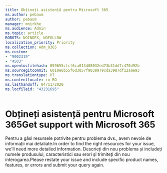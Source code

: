 ```yaml
---
title: Obțineți asistență pentru Microsoft 365
ms.author: pebaum
author: pebaum
manager: mnirkhe
ms.audience: Admin
ms.topic: article
ROBOTS: NOINDEX, NOFOLLOW
localization_priority: Priority
ms.collection: Adm_O365
ms.custom:
- "9002319"
- "4503"
ms.openlocfilehash: 059655cfcf6ca013d08032ed73b31dd7c470d92b
ms.sourcegitcommit: 6010e6b55f6d3057f9038979cda3987df12aae93
ms.translationtype: HT
ms.contentlocale: ro-RO
ms.lasthandoff: 04/11/2020
ms.locfileid: "43231695"
---
```

# <a name="get-support-with-microsoft-365"></a><span data-ttu-id="62bbf-102">Obțineți asistență pentru Microsoft 365</span><span class="sxs-lookup"><span data-stu-id="62bbf-102">Get support with Microsoft 365</span></span>

<span data-ttu-id="62bbf-103">Pentru a găsi resursele potrivite pentru problema dvs., avem nevoie de informații mai detaliate.</span><span class="sxs-lookup"><span data-stu-id="62bbf-103">In order to find the right resources for your issue, we'll need more detailed information.</span></span> <span data-ttu-id="62bbf-104">Descrieți din nou problema și includeți numele produsului, caracteristici sau erori și trimiteți din nou interogarea.</span><span class="sxs-lookup"><span data-stu-id="62bbf-104">Please restate your issue and include specific product names, features, or errors and submit your query again.</span></span>
